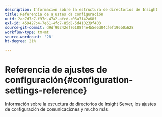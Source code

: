 ```yaml
---
description: Información sobre la estructura de directorios de Insight Server, los ajustes de configuración de comunicaciones y mucho más.
title: Referencia de ajustes de configuración
uuid: 2ac7d7c7-f97d-47a2-afcd-e06a7142a68f
exl-id: 459427b4-7e61-4fc7-85d8-5d410239f403
source-git-commit: d9df90242ef96188f4e4b5e6d04cfef196b0a628
workflow-type: tm+mt
source-wordcount: '28'
ht-degree: 21%

---
```


# Referencia de ajustes de configuración{#configuration-settings-reference}

Información sobre la estructura de directorios de Insight Server, los ajustes de configuración de comunicaciones y mucho más.
